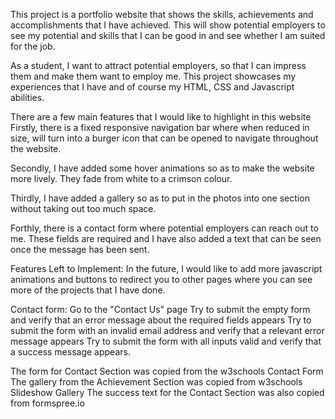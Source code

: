 
<!-- My PortFolio Website -->
This project is a portfolio website that shows the skills, achievements and accomplishments that I have achieved. This will show potential employers to see my potential and skills that I can be good in and see whether I am suited for the job.

<!-- Design Process -->
As a student, I want to attract potential employers, so that I can impress them and make them want to employ me. This project showcases my experiences that I have and of course my HTML, CSS and Javascript abilities.

<!-- Features -->
There are a few main features that I would like to highlight in this website 
Firstly, there is a fixed responsive navigation bar where when reduced in size, will turn into a burger icon that can be opened to navigate throughout the website.

Secondly, I have added some hover animations so as to make the website more lively. They fade from white to a crimson colour.

Thirdly, I have added a gallery so as to put in the photos into one section without taking out too much space.

Forthly, there is a contact form where potential employers can reach out to me. These fields are required and I have also added a text that can be seen once the message has been sent.

Features Left to Implement:
In the future, I would like to add more javascript animations and buttons to redirect you to other pages where you can see more of the projects that I have done.

<!-- Testing -->
Contact form:
    Go to the "Contact Us" page
    Try to submit the empty form and verify that an error message about the required fields appears
    Try to submit the form with an invalid email address and verify that a relevant error message appears
    Try to submit the form with all inputs valid and verify that a success message appears.

<!-- Content -->
The form for Contact Section was copied from the w3schools Contact Form
The gallery from the Achievement Section was copied from w3schools Slideshow Gallery
The success text for the Contact Section was also copied from formspree.io
